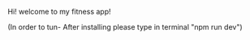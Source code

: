 <!-- # express and react boilerplate!

## after cloning the project type in the console:

### •npm install

### •npm run client-install -->
Hi! welcome to my fitness app! 

(In order to tun- After installing please type in terminal "npm run dev")
